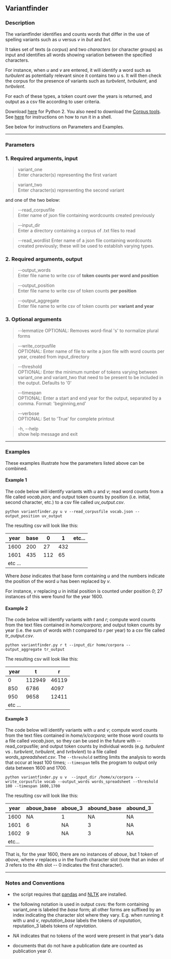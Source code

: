 ## Variantfinder

### Description
The variantfinder identifies and counts words that differ in the use of spelling variants such as _u_ versus _v_ in _but_ and _bvt_. 

It takes set of texts (a _corpus_) and two _characters_ (or character groups) as input and identifies all words showing variation between the specified characters. 

For instance, when _u_ and _v_ are entered, it will identify a word such as _turbulent_ as potentially relevant since it 
contains two _u_ s. It will then check the corpus for the presence of variants such as _turbvlent_, _tvrbulent_, and _tvrbvlent_.

For each of these types, a token count over the years is returned, and output as a csv file according to user criteria. 

Download [here](https://raw.githubusercontent.com/patrickschu/editdistance/master/analysis_scripts/variantfinder.py) for Python 2. You also need to download the [Corpus tools](https://github.com/patrickschu/editdistance/blob/master/analysis_scripts/emodcorpustools.py). See [here](https://github.com/patrickschu/tgdp/blob/master/summer16/shell_basics.MD) for instructions on how to run it in a shell. 

See below for instructions on Parameters and Examples. 


----

### Parameters

### 1. Required arguments, input

> variant_one           
Enter character(s) representing the first variant

>  variant_two           
Enter character(s) representing the second variant

and one of the two below:

> \--read_corpusfile           
Enter name of json file containing wordcounts created
                        previously

>  \--input_dir           
Enter a directory containing a corpus of .txt files
                        to read


> \--read_wordlist
Enter name of a json file containing wordcounts created previously; these will be used to establish varying types. 


### 2. Required arguments, output

>  \--output_words            
Enter file name to write csv of **token counts per word
                        and position**

>  \--output_position           
Enter file name to write csv of token counts **per
                        position**

>  \--output_aggregate           
Enter file name to write csv of token counts per
                        **variant and year**

### 3. Optional arguments

> \--lemmatize
OPTIONAL: Removes word-final 's' to normalize plural forms
                        
>  \--write_corpusfile          
OPTIONAL: Enter name of file to write a json file with word counts
                        per year, created from input_directory

>  \--threshold            
OPTIONAL: Enter the minimum number of tokens varying
                        between variant_one and variant_two that need to be
                        present to be included in the output. Defaults to '0'

>  \--timespan           
OPTIONAL: Enter a start and end year for the output,
                        separated by a comma. Format: 'beginning,end'

>  \--verbose           
OPTIONAL: Set to 'True' for complete printout

>  \-h, \--help            
show help message and exit

----

### Examples 

These examples illustrate how the parameters listed above can be combined. 

#### Example 1
The code below will identify variants with _u_ and _v_; 
read word counts from a file called *vocab.json*; 
and output token counts by position (i.e. initial, second character, etc.) to a csv file called *uv_output.csv*. 

    python variantfinder.py u v --read_corpusfile vocab.json --output_position uv_output

The resulting csv will look like this:


| year     |base       |  0        |  1     | etc... |
| --------- | ----------| ----------| ------ | ---- |
| 1600  | 200 | 27 | 432 | 
| 1601  | 435 | 112 | 65 | 
| etc ...|



Where *base* indicates that base form containing *u* and the numbers indicate the position of the word *u* has been replaced by *v*. 

For instance, *v* replacing *u* in initial position is counted under position *0*; 27 instances of this were found for the year 1600. 

#### Example 2
The code below will identify variants with _t_ and _r_; 
compute word counts from the text files contained in *home/corpora*; 
and output token counts by year (i.e. the sum of words with _t_ compared to _r_ per year) to a csv file called *tr_output.csv*. 

    python variantfinder.py r t --input_dir home/corpora --output_aggregate tr_output

The resulting csv will look like this:


| year        | t            | r  |
| ------------- |---------| -----|
| 0     | 112949 | 46119 |
| 850      | 6786      |   4097 |
| 950 | 9658      |    12411 |
| etc ...|

#### Example 3
The code below will identify variants with _u_ and _v_; 
compute word counts from the text files contained in *home/x/corpora*; 
write those word counts to a file called *vocab.json*, so they can be used in the future with --read_corpusfile;
and output token counts by individual words (e.g. _turbulent_ vs . _turbvlent_, _tvrbulent_, and _tvrbvlent_) to a file called *words_spreadsheet.csv*.
The `--threshold` setting limits the analysis to words that occur at least 100 times;
`--timespan` tells the program to output only data between 1600 and 1700. 

    python variantfinder.py u v  --input_dir /home/x/corpora --write_corpusfile vocab --output_words words_spreadsheet --threshold 100 --timespan 1600,1700 

The resulting csv will look like this:



| year | aboue_base | aboue_3 | abound_base | abound_3 |
| --------- | ---------- | --------- | ------- | ---- |
| 1600 | NA | 1 | NA | NA |
| 1601 | 6 | NA | 3 | NA |
| 1602 | 9 | NA | 3 | NA |
| etc...|



That is, for the year 1600, there are no instances of *aboue*, but 1 token of *above*, where *v* replaces *u* in the fourth character slot
(note that an index of *3* refers to the 4th slot -- 0 indicates the first character). 


----
### Notes and Conventions

- the script requires that [pandas](https://pandas.pydata.org/pandas-docs/stable/install.html) and [NLTK](http://www.nltk.org/install.html) are installed. 

- the following notation is used in output csvs: the form containing variant_one is labeled the *base* form; 
all other forms are suffixed by an index indicating the character slot where they vary. E.g. when running it with *u* and *v*, *reputation_base* labels the tokens of *reputation*, 
reputation_3 labels tokens of *repvtation*. 

- *NA* indicates that no tokens of the word were present in that year's data

- documents that do not have a publication date are counted as publication year *0*. 

